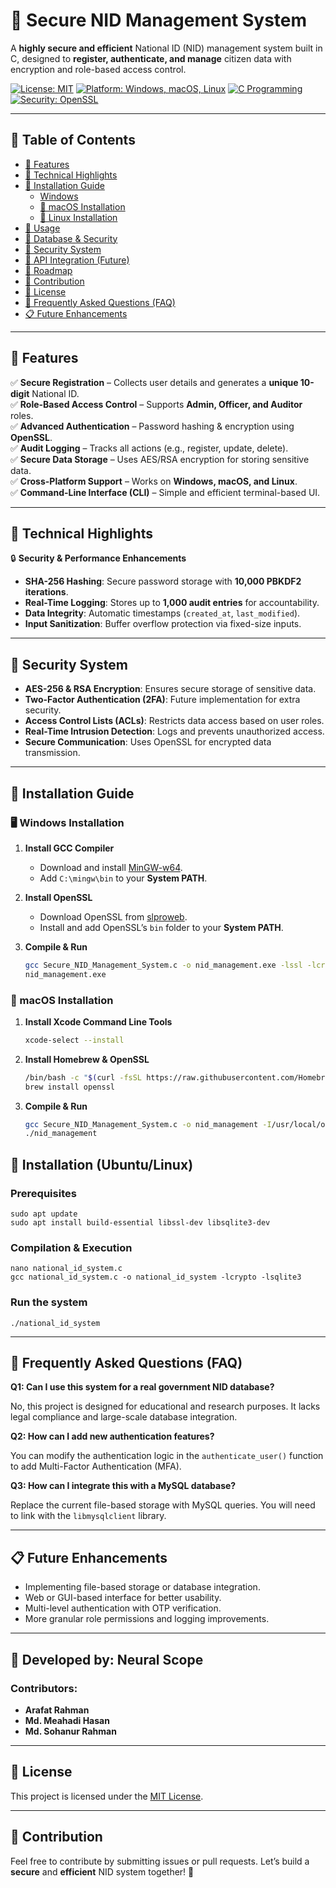 # 🚀 Secure NID Management System

A **highly secure and efficient** National ID (NID) management system built in C, designed to **register, authenticate, and manage** citizen data with encryption and role-based access control.

[![License: MIT](https://img.shields.io/badge/License-MIT-blue.svg)](https://opensource.org/licenses/MIT)
[![Platform: Windows, macOS, Linux](https://img.shields.io/badge/Platform-Windows%20%7C%20macOS%20%7C%20Linux-green)](#installation)
[![C Programming](https://img.shields.io/badge/Language-C-orange.svg)](https://en.wikipedia.org/wiki/C_(programming_language))
[![Security: OpenSSL](https://img.shields.io/badge/Security-OpenSSL-yellow.svg)](https://www.openssl.org/)

---

## 📖 Table of Contents
- [🔹 Features](#-features)
- [🔹 Technical Highlights](#-technical-highlights)
- [🔹 Installation Guide](#-installation-guide)
  - [Windows](#windows-installation)
  - [🍏 macOS Installation](#-macos-installation)
  - [🐧 Linux Installation](#-linux-installation)
- [🔹 Usage](#-usage)
- [🔹 Database & Security](#-database--security)
- [🔹 Security System](#-security-system)
- [🔹 API Integration (Future)](#-api-integration-future)
- [🔹 Roadmap](#-roadmap)
- [🔹 Contribution](#-contribution)
- [🔹 License](#-license)
- [🔹 Frequently Asked Questions (FAQ)](#-frequently-asked-questions-faq)
- [📋 Future Enhancements](#-future-enhancements)

---

## 🔹 Features
✅ **Secure Registration** – Collects user details and generates a **unique 10-digit** National ID.  
✅ **Role-Based Access Control** – Supports **Admin, Officer, and Auditor** roles.  
✅ **Advanced Authentication** – Password hashing & encryption using **OpenSSL**.  
✅ **Audit Logging** – Tracks all actions (e.g., register, update, delete).  
✅ **Secure Data Storage** – Uses AES/RSA encryption for storing sensitive data.  
✅ **Cross-Platform Support** – Works on **Windows, macOS, and Linux**.  
✅ **Command-Line Interface (CLI)** – Simple and efficient terminal-based UI.  

---

## 🔹 Technical Highlights
🔒 **Security & Performance Enhancements**
- **SHA-256 Hashing**: Secure password storage with **10,000 PBKDF2 iterations**.
- **Real-Time Logging**: Stores up to **1,000 audit entries** for accountability.
- **Data Integrity**: Automatic timestamps (`created_at`, `last_modified`).
- **Input Sanitization**: Buffer overflow protection via fixed-size inputs.

---

## 🔹 Security System
- **AES-256 & RSA Encryption**: Ensures secure storage of sensitive data.
- **Two-Factor Authentication (2FA)**: Future implementation for extra security.
- **Access Control Lists (ACLs)**: Restricts data access based on user roles.
- **Real-Time Intrusion Detection**: Logs and prevents unauthorized access.
- **Secure Communication**: Uses OpenSSL for encrypted data transmission.

---

## 🔹 Installation Guide

### 🖥 Windows Installation
1. **Install GCC Compiler**
   - Download and install [MinGW-w64](https://www.mingw-w64.org/).
   - Add `C:\mingw\bin` to your **System PATH**.

2. **Install OpenSSL**
   - Download OpenSSL from [slproweb](https://slproweb.com/products/Win32OpenSSL.html).
   - Install and add OpenSSL’s `bin` folder to your **System PATH**.

3. **Compile & Run**
   ```sh
   gcc Secure_NID_Management_System.c -o nid_management.exe -lssl -lcrypto
   nid_management.exe
   ```

### 🍏 macOS Installation

1. **Install Xcode Command Line Tools**
   ```sh
   xcode-select --install
   ```

2. **Install Homebrew & OpenSSL**
   ```sh
   /bin/bash -c "$(curl -fsSL https://raw.githubusercontent.com/Homebrew/install/HEAD/install.sh)"
   brew install openssl
   ```

3. **Compile & Run**
   ```sh
   gcc Secure_NID_Management_System.c -o nid_management -I/usr/local/opt/openssl/include -L/usr/local/opt/openssl/lib -lssl -lcrypto
   ./nid_management
   ```

## 🚀 Installation (Ubuntu/Linux)

### Prerequisites
    sudo apt update
    sudo apt install build-essential libssl-dev libsqlite3-dev

### Compilation & Execution

    nano national_id_system.c
    gcc national_id_system.c -o national_id_system -lcrypto -lsqlite3

### Run the system
    ./national_id_system
---

## 🔹 Frequently Asked Questions (FAQ)

**Q1: Can I use this system for a real government NID database?**

No, this project is designed for educational and research purposes. It lacks legal compliance and large-scale database integration.

**Q2: How can I add new authentication features?**

You can modify the authentication logic in the `authenticate_user()` function to add Multi-Factor Authentication (MFA).

**Q3: How can I integrate this with a MySQL database?**

Replace the current file-based storage with MySQL queries. You will need to link with the `libmysqlclient` library.

---

## 📋 Future Enhancements

- Implementing file-based storage or database integration.
- Web or GUI-based interface for better usability.
- Multi-level authentication with OTP verification.
- More granular role permissions and logging improvements.

---

## 📌 Developed by: Neural Scope

### Contributors:
- **Arafat Rahman**
- **Md. Meahadi Hasan**
- **Md. Sohanur Rahman**

---

## 🔹 License

This project is licensed under the [MIT License](https://opensource.org/licenses/MIT).

---

## 🔹 Contribution

Feel free to contribute by submitting issues or pull requests. Let’s build a **secure** and **efficient** NID system together! 🚀
